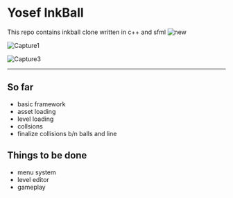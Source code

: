 
 # Yosef InkBall
This repo contains inkball clone written in c++ and sfml
![new](https://user-images.githubusercontent.com/95920190/224821485-44cc84a3-e0dc-44fa-ba84-4458348ac181.PNG)

![Capture1](https://user-images.githubusercontent.com/95920190/224821132-83978046-93c9-4ea4-b2c5-78574d37bdc2.PNG)

![Capture3](https://user-images.githubusercontent.com/95920190/224821514-cdb428cc-b151-4b3f-9ed4-332e1789945a.PNG)

---
## So far
- basic framework
- asset loading
- level loading 
- collsions 
- finalize collisions b/n balls and line

## Things to be done
- menu system
- level editor
- gameplay
  
